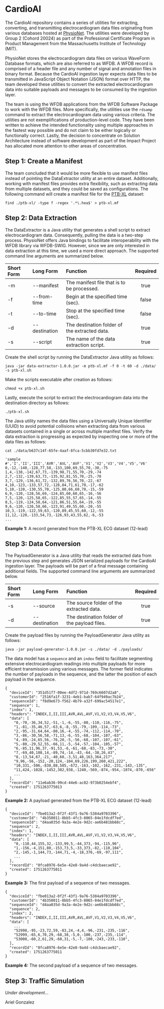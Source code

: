 # CardioAI
The CardioAI repository contains a series of utilities for extracting, converting, and transmitting electrocardiogram data files originating from various databases hosted at [PhysioNet](https://physionet.org/). The utilities were developed by Group 2 (Cohord 20024) as part of the Professional Certificate Program in Product Management from the Massachusetts Institute of Technology (MIT).

PhysioNet stores the electrocardiogram data files on various WaveForm Database formats, which are also referred to as WFDB. A WFDB record is comprised of a header file and any number of signal and annotation files in binary format. Because the CardioAI ingestion layer expects data files to be transmitted in JavaScript Object Notation (JSON) format over HTTP, the team developed these utilities to convert the extracted electrocardiogram data into suitable payloads and messages to be consumed by the ingestion layer.

The team is using the WFDB applications from the WFDB Software Package to work with the WFDB files. More specifically, the utilities use the `rdsamp` command to extract the electrocardiogram data using various criteria. The utilities are not exemplifications of production-level code. They have been written to achieve the intended functionality using multiple approaches in the fastest way possible and do not claim to be either logically or functionally correct. Lastly, the decision to concentrate on Solution Architecture instead of software development as part of the Impact Project has allocated more attention to other areas of concentration.

## Step 1: Create a Manifest
The team concluded that it would be more flexible to use manifest files instead of pointing the DataExtractor utility at an entire dataset. Additionally, working with manifest files provides extra flexibility, such as extracting data from multiple datasets, and they could be saved as configurations. The following command will create a manifest file for the [PTB-XL](https://physionet.org/content/ptb-xl/1.0.3/) dataset:

`find ./ptb-xl/ -type f -regex '.*\.hea$' > ptb-xl.mf`

## Step 2: Data Extraction
The DataExtractor is a Java utility that generates a shell script to extract electrocardiogram data. Consequently, pulling the data is a two-step process. PhysioNet offers Java bindings to facilitate interoperability with the WFDB library via WFDB-SWIG. However, since we are only interested in data extraction at this time, we used a more direct approach. The supported command line arguments are summarized below.

| Short Form  | Long Form     | Function                                      | Required |
| :---        | :---          | :---                                          | :---:    | 
| -m          | --manifest    | The manifest file that is to be processed.    | true     |
| -f          | --from-time   | Begin at the specified time (sec).            | false    |
| -t          | --to-time     | Stop at the specified time (sec).             | false    |
| -d          | --destination | The destination folder of the extracted data. | true     |
| -s          | --script      | The name of the data extraction script.       | true     |

Create the shell script by running the DataExtractor Java utility as follows:

`java -jar data-extractor-1.0.0.jar -m ptb-xl.mf -f 0 -t 60 -d ./data/ -s ptb-xl.sh`

Make the scripts executable after creation as follows:

`chmod +x ptb-xl.sh`

Lastly, execute the script to extract the electrocardiogram data into the destination directory as follows:

`./ptb-xl.sh`

The Java utility names the data files using a Universally Unique Identifier (UUID) to avoid potential collisions when extracting data from various datasets contained in a single or across multiple manifest files. Verify the data extraction is progressing as expected by inspecting one or more of the data files as follows:

`cat ./data/b637c14f-65fe-4aaf-8fca-5cbb30fd7e32.txt`

```
'sample #','I','II','III','AVR','AVL','AVF','V1','V2','V3','V4','V5','V6'
0,-12,-140,-128,77,58,-133,100,69,55,70,-30,-75
1,4,-138,-142,67,73,-139,98,71,55,70,-29,-74
2,7,-132,-139,63,73,-135,92,81,55,70,-25,-70
3,7,-129,-136,61,72,-132,89,76,56,70,-22,-67
4,10,-123,-133,57,72,-128,84,71,61,70,-17,-62
5,10,-120,-130,55,70,-125,80,66,60,70,-15,-59
6,9,-120,-128,56,69,-124,85,60,60,65,-16,-56
7,5,-120,-125,58,65,-122,85,55,57,65,-14,-55
8,5,-119,-124,58,64,-121,86,51,55,64,-19,-55
9,6,-120,-126,58,66,-123,91,49,55,60,-20,-55
10,3,-119,-122,59,63,-120,89,45,55,60,-12,-55
11,12,-120,-133,54,73,-126,93,43,55,62,-6,-53
...
```
**Example 1:** A record generated from the PTB-XL ECG dataset (12-lead)

## Step 3: Data Conversion

The PayloadGenerator is a Java utility that reads the extracted data from the previous step and generates JSON serialized payloads for the CardioAI ingestion layer. The payloads will be part of a final message containing additional fields. The supported command line arguments are summarized below.

| Short Form  | Long Form     | Function                                      | Required |
| :---        | :---          | :---                                          | :---:    | 
| -s          | --source      | The source folder of the extracted data.      | true     |
| -d          | --destination | The destination folder of the payload files.  | true     |

Create the payload files by running the PayloadGenerator Java utility as follows:

`java -jar payload-generator-1.0.0.jar -s ./data/ -d ./payloads/`

The data model has a `sequence` and an `index` field to facilitate segmenting extensive electrocardiogram readings into multiple payloads for more efficient transmission using various messages. The former field indicates the number of payloads in the sequence, and the latter the position of each payload in the sequence.

```
{
  "deviceId": "351d51f7-00ee-4df2-971d-769c6607d2a8",
  "customerId": "2516fa1f-3231-4eb1-bab7-64f949ac7b24",
  "sequenceId": "f8d9e673-f562-4b79-a32f-699ac54517e1",
  "sequence": 1,
  "index": 1,
  "headers": "INDEX,I,II,III,AVR,AVL,AVF,V1,V2,V3,V4,V5,V6",
  "data": [
    "0,-70,-36,34,52,-51,-1,-6,-55,-80,-110,-116,-75",
    "1,-81,-35,46,57,-63,6,-8,-55,-79,-109,-114,-73",
    "2,-95,-31,64,64,-80,16,-4,-55,-74,-112,-114,-70",
    "3,-86,-30,56,58,-71,13,-6,-55,-68,-104,-107,-63",
    "4,-89,-24,65,56,-76,20,-5,-56,-68,-107,-107,-61",
    "5,-80,-29,52,55,-66,11,-5,-54,-57,-104,-105,-57",
    "6,-85,11,96,37,-91,53,-6,-61,-68,-83,-73,-30",
    "7,-69,40,108,14,-89,74,-14,-43,-64,-38,26,43",
    "8,-13,54,67,-21,-40,60,-3,51,48,163,364,217",
    "9,96,-56,-152,-20,124,-104,69,226,199,260,421,222",
    "10,331,-506,-838,88,585,-672,-163,-102,-162,-231,-143,-135",
    "11,424,-1028,-1452,302,938,-1240,-569,-874,-954,-1074,-870,-656"
    ...
  ],
  "recordId": "11e6ab36-99cd-44e6-ac02-973b0254ebf4",
  "created": 1751263775013
}
```
**Example 2:** A payload generated from the PTB-XL ECG dataset (12-lead)

```
{
  "deviceId": "fbe013a2-0f2f-43f1-9a76-5384a9703396",
  "customerId": "4b350011-8bb5-4fc3-8065-84e1fdcdf7ed",
  "sequenceId": "d4aa035d-9a3a-4e2e-9d2c-ae6b481bb68c",
  "sequence": 2,
  "index": 1,
  "headers": "INDEX,I,II,III,AVR,AVL,AVF,V1,V2,V3,V4,V5,V6",
  "data": [
    "0,-110,44,155,32,-133,99,5,-44,373,-94,-115,96",
    "1,-156,-4,151,80,-153,73,5,-33,373,-82,-110,104",
    "2,-145,-1,144,73,-144,71,-4,-18,376,-69,-97,111",
    ...
  ],
  "recordId": "0fca8976-6e5e-42e8-9a4d-c4dcbaecae92",
  "created": 1751263775011
}
```
**Example 3:** The first payload of a sequence of two messages.

```
{
  "deviceId": "fbe013a2-0f2f-43f1-9a76-5384a9703396",
  "customerId": "4b350011-8bb5-4fc3-8065-84e1fdcdf7ed",
  "sequenceId": "d4aa035d-9a3a-4e2e-9d2c-ae6b481bb68c",
  "sequence": 2,
  "index": 2,
  "headers": "INDEX,I,II,III,AVR,AVL,AVF,V1,V2,V3,V4,V5,V6",
  "data": [
    ...
    "52998,-95,-23,72,59,-83,24,-4,4,-96,-231,-235,-116",
    "52999,-65,6,70,29,-68,38,-5,0,-100,-237,-235,-114",
    "53000,-60,2,61,29,-60,31,-5,-7,-100,-243,-233,-110",
  ],
  "recordId": "0fca8976-6e5e-42e8-9a4d-c4dcbaecae92",
  "created": 1751263775011
}
```
**Example 4:** The second payload of a sequence of two messages.







## Step 3: Traffic Simulation

*Under development...*

Ariel Gonzalez
